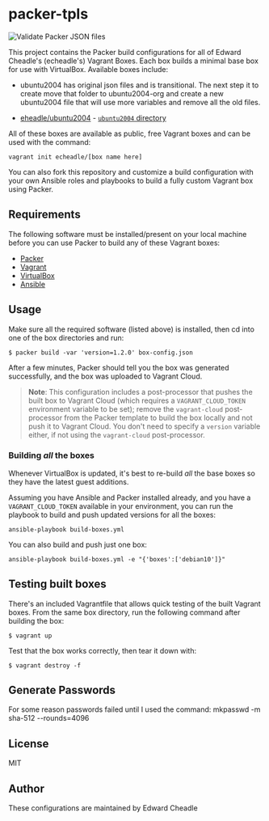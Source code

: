 # packer-tpls
![Validate Packer JSON files](https://github.com/echeadle/packer-tpls/workflows/Validate%20Packer%20JSON%20files/badge.svg)

This project contains the Packer build configurations for all of Edward Cheadle's (echeadle's) Vagrant Boxes. Each box builds a minimal base box for use with VirtualBox. Available boxes include:
  - ubuntu2004 has original json files and is transitional.  The next step it to create move that folder to ubuntu2004-org and create a new ubuntu2004 file that will use more variables and remove all the old files.

  - [eheadle/ubuntu2004](https://app.vagrantup.com/echeadle/boxes/ubuntu2004) - [`ubuntu2004` directory](ubuntu2004/)

All of these boxes are available as public, free Vagrant boxes and can be used with the command:

    vagrant init echeadle/[box name here]

You can also fork this repository and customize a build configuration with your own Ansible roles and playbooks to build a fully custom Vagrant box using Packer.

## Requirements

The following software must be installed/present on your local machine before you can use Packer to build any of these Vagrant boxes:

  - [Packer](http://www.packer.io/)
  - [Vagrant](http://vagrantup.com/)
  - [VirtualBox](https://www.virtualbox.org/)
  - [Ansible](https://docs.ansible.com/ansible/latest/installation_guide/intro_installation.html)

## Usage

Make sure all the required software (listed above) is installed, then cd into one of the box directories and run:

    $ packer build -var 'version=1.2.0' box-config.json

After a few minutes, Packer should tell you the box was generated successfully, and the box was uploaded to Vagrant Cloud.

> **Note**: This configuration includes a post-processor that pushes the built box to Vagrant Cloud (which requires a `VAGRANT_CLOUD_TOKEN` environment variable to be set); remove the `vagrant-cloud` post-processor from the Packer template to build the box locally and not push it to Vagrant Cloud. You don't need to specify a `version` variable either, if not using the `vagrant-cloud` post-processor.

### Building _all_ the boxes

Whenever VirtualBox is updated, it's best to re-build _all_ the base boxes so they have the latest guest additions.

Assuming you have Ansible and Packer installed already, and you have a `VAGRANT_CLOUD_TOKEN` available in your environment, you can run the playbook to build and push updated versions for all the boxes:

    ansible-playbook build-boxes.yml

You can also build and push just one box:

    ansible-playbook build-boxes.yml -e "{'boxes':['debian10']}"

## Testing built boxes

There's an included Vagrantfile that allows quick testing of the built Vagrant boxes. From the same box directory, run the following command after building the box:

    $ vagrant up

Test that the box works correctly, then tear it down with:

    $ vagrant destroy -f


## Generate Passwords
For some reason passwords failed until I used the command: 
    mkpasswd -m sha-512 --rounds=4096

## License

MIT

## Author

These configurations are maintained by Edward Cheadle

